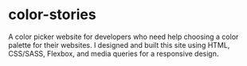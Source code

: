 # color-stories
A color picker website for developers who need help choosing a color palette for their websites. I designed and built this site using HTML, CSS/SASS, Flexbox, and media queries for a responsive design. 
